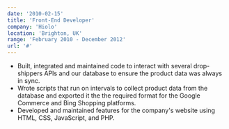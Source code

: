 ```yaml
---
date: '2010-02-15'
title: 'Front-End Developer'
company: 'Hiolo'
location: 'Brighton, UK'
range: 'February 2010 - December 2012'
url: '#'
---
```


- Built, integrated and maintained code to interact with several drop-shippers APIs and our database to ensure the product data was always in sync.
- Wrote scripts that run on intervals to collect product data from the database and exported it the the required format for the Google Commerce and Bing Shopping platforms.
- Developed and maintained features for the company's website using HTML, CSS, JavaScript, and PHP.
